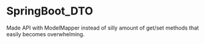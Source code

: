 # SpringBoot_DTO
Made API with ModelMapper instead of silly amount of get/set methods that easily becomes overwhelming. 
